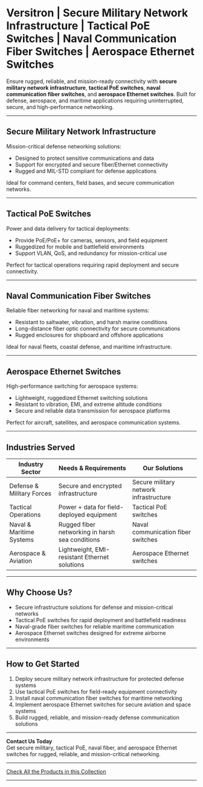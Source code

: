 # Versitron | Secure Military Network Infrastructure | Tactical PoE Switches | Naval Communication Fiber Switches | Aerospace Ethernet Switches

Ensure rugged, reliable, and mission-ready connectivity with **secure military network infrastructure**, **tactical PoE switches**, **naval communication fiber switches**, and **aerospace Ethernet switches**. Built for defense, aerospace, and maritime applications requiring uninterrupted, secure, and high-performance networking.

---

## Secure Military Network Infrastructure

Mission-critical defense networking solutions:

- Designed to protect sensitive communications and data  
- Support for encrypted and secure fiber/Ethernet connectivity  
- Rugged and MIL-STD compliant for defense applications  

Ideal for command centers, field bases, and secure communication networks.

---

## Tactical PoE Switches

Power and data delivery for tactical deployments:

- Provide PoE/PoE+ for cameras, sensors, and field equipment  
- Ruggedized for mobile and battlefield environments  
- Support VLAN, QoS, and redundancy for mission-critical use  

Perfect for tactical operations requiring rapid deployment and secure connectivity.

---

## Naval Communication Fiber Switches

Reliable fiber networking for naval and maritime systems:

- Resistant to saltwater, vibration, and harsh marine conditions  
- Long-distance fiber optic connectivity for secure communications  
- Rugged enclosures for shipboard and offshore applications  

Ideal for naval fleets, coastal defense, and maritime infrastructure.

---

## Aerospace Ethernet Switches

High-performance switching for aerospace systems:

- Lightweight, ruggedized Ethernet switching solutions  
- Resistant to vibration, EMI, and extreme altitude conditions  
- Secure and reliable data transmission for aerospace platforms  

Perfect for aircraft, satellites, and aerospace communication systems.

---

## Industries Served

| Industry Sector             | Needs & Requirements                            | Our Solutions                             |
|-----------------------------|-------------------------------------------------|------------------------------------------|
| Defense & Military Forces   | Secure and encrypted infrastructure             | Secure military network infrastructure    |
| Tactical Operations         | Power + data for field-deployed equipment       | Tactical PoE switches                     |
| Naval & Maritime Systems    | Rugged fiber networking in harsh sea conditions | Naval communication fiber switches        |
| Aerospace & Aviation        | Lightweight, EMI-resistant Ethernet solutions   | Aerospace Ethernet switches               |

---

## Why Choose Us?

- Secure infrastructure solutions for defense and mission-critical networks  
- Tactical PoE switches for rapid deployment and battlefield readiness  
- Naval-grade fiber switches for reliable maritime communication  
- Aerospace Ethernet switches designed for extreme airborne environments  

---

## How to Get Started

1. Deploy secure military network infrastructure for protected defense systems  
2. Use tactical PoE switches for field-ready equipment connectivity  
3. Install naval communication fiber switches for maritime networking  
4. Implement aerospace Ethernet switches for secure aviation and space systems  
5. Build rugged, reliable, and mission-ready defense communication solutions  

---

**Contact Us Today**  
Get secure military, tactical PoE, naval fiber, and aerospace Ethernet switches for rugged, reliable, and mission-critical networking.

---

[Check All the Products in this Collection](https://www.versitron.com/collections/fiber-optic-network-switches)

---
